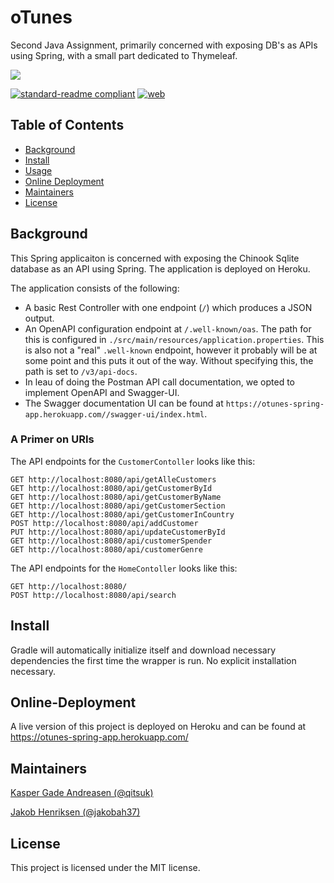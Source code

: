 # oTunes
Second Java Assignment, primarily concerned with exposing DB's as APIs using Spring, with a small part dedicated to Thymeleaf.

<img src="https://images.macrumors.com/t/vMbr05RQ60tz7V_zS5UEO9SbGR0=/1600x900/smart/article-new/2018/05/apple-music-note.jpg"/>

[![standard-readme compliant](https://img.shields.io/badge/standard--readme-OK-green.svg?style=flat-square)](https://github.com/RichardLitt/standard-readme)
[![web](https://img.shields.io/static/v1?logo=heroku&message=Online&label=Heroku&color=430098)](https://otunes-spring-app.herokuapp.com/)

## Table of Contents

- [Background](#background)
- [Install](#install)
- [Usage](#usage)
- [Online Deployment](#online-deployment)
- [Maintainers](#maintainers)
- [License](#license)

## Background

This Spring applicaiton is concerned with exposing the Chinook Sqlite database as an API using Spring. The application is deployed on Heroku.

The application consists of the following:

- A basic Rest Controller with one endpoint (`/`) which produces a JSON output.
- An OpenAPI configuration endpoint at `/.well-known/oas`. The path for this is configured in `./src/main/resources/application.properties`. This is also not a "real" `.well-known` endpoint, however it probably will be at some point and this puts it out of the way. Without specifying this, the path is set to `/v3/api-docs`.
- In leau of doing the Postman API call documentation, we opted to implement OpenAPI and Swagger-UI.
- The Swagger documentation UI can be found at `https://otunes-spring-app.herokuapp.com//swagger-ui/index.html`.

### A Primer on URIs

The API endpoints for the `CustomerContoller` looks like this:

```
GET http://localhost:8080/api/getAlleCustomers
GET http://localhost:8080/api/getCustomerById
GET http://localhost:8080/api/getCustomerByName
GET http://localhost:8080/api/getCustomerSection
GET http://localhost:8080/api/getCustomerInCountry
POST http://localhost:8080/api/addCustomer
PUT http://localhost:8080/api/updateCustomerById
GET http://localhost:8080/api/customerSpender
GET http://localhost:8080/api/customerGenre
```
The API endpoints for the `HomeContoller` looks like this:
```
GET http://localhost:8080/
POST http://localhost:8080/api/search
```

## Install

Gradle will automatically initialize itself and download necessary dependencies the first time the wrapper is run. No explicit installation necessary.

## Online-Deployment

A live version of this project is deployed on Heroku and can be found at https://otunes-spring-app.herokuapp.com/

## Maintainers

[Kasper Gade Andreasen (@qitsuk)](https://github.com/qitsuk)

[Jakob Henriksen (@jakobah37)](https://gitlab.com/jakobah37)


## License

This project is licensed under the MIT license.

